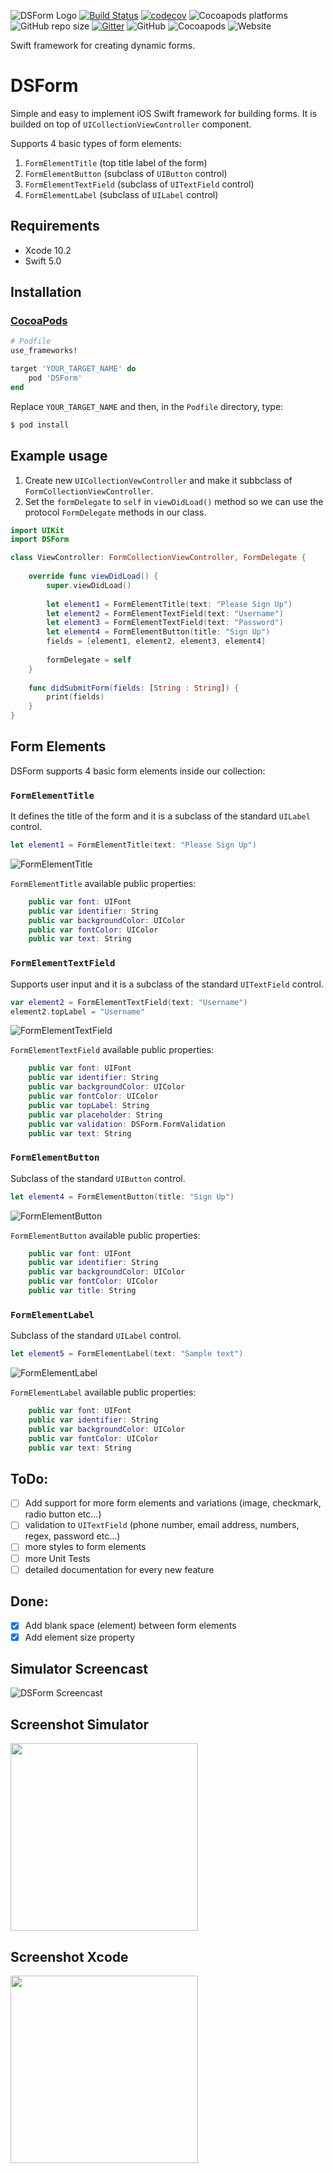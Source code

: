 ![DSForm Logo](https://github.com/dimebt/DSForm/blob/master/DSForm.jpg)
[![Build Status](https://travis-ci.org/dimebt/DSForm.svg?branch=master)](https://travis-ci.org/dimebt/DSForm)
[![codecov](https://codecov.io/gh/dimebt/DSForm/branch/master/graph/badge.svg)](https://codecov.io/gh/dimebt/DSForm)
![Cocoapods platforms](https://img.shields.io/cocoapods/p/DSForm.svg?color=green)
![GitHub repo size](https://img.shields.io/github/repo-size/dimebt/DSForm.svg)
[![Gitter](https://badges.gitter.im/DSFormSwift/community.svg)](https://gitter.im/DSFormSwift/community?utm_source=badge&utm_medium=badge&utm_campaign=pr-badge)
![GitHub](https://img.shields.io/github/license/dimebt/DSForm.svg)
![Cocoapods](https://img.shields.io/cocoapods/v/DSForm.svg)
![Website](https://img.shields.io/website/http/stefanovski.co.svg?color=blueviolet)

Swift framework for creating dynamic forms.

# DSForm

Simple and easy to implement iOS Swift framework for building forms. It is builded on top of `UICollectionViewController` component. 

Supports 4 basic types of form elements:

1. `FormElementTitle` (top title label of the form)
2. `FormElementButton` (subclass of `UIButton` control)
3. `FormElementTextField` (subclass of `UITextField` control)
4. `FormElementLabel` (subclass of `UILabel` control)


## Requirements
* Xcode 10.2
* Swift 5.0

## Installation
### [CocoaPods](https://guides.cocoapods.org/using/using-cocoapods.html)

```ruby
# Podfile
use_frameworks!

target 'YOUR_TARGET_NAME' do
    pod 'DSForm'
end
```

Replace `YOUR_TARGET_NAME` and then, in the `Podfile` directory, type:

```bash
$ pod install
```

## Example usage

1. Create new `UICollectionVewController` and make it subbclass of `FormCollectionViewController`.
2. Set the `formDelegate` to `self` in `viewDidLoad()` method  so we can use the protocol `FormDelegate` methods in our class.

```swift
import UIKit
import DSForm

class ViewController: FormCollectionViewController, FormDelegate {
    
    override func viewDidLoad() {
        super.viewDidLoad()        
        
        let element1 = FormElementTitle(text: "Please Sign Up")
        let element2 = FormElementTextField(text: "Username")
        let element3 = FormElementTextField(text: "Password")
        let element4 = FormElementButton(title: "Sign Up")
        fields = [element1, element2, element3, element4]
        
        formDelegate = self
    }
    
    func didSubmitForm(fields: [String : String]) {
        print(fields)
    }
}
```

## Form Elements

DSForm supports 4 basic form elements inside our collection: 

### `FormElementTitle`
It defines the title of the form and it is a subclass of the standard `UILabel` control.
```swift
let element1 = FormElementTitle(text: "Please Sign Up")
```
![FormElementTitle](https://github.com/dimebt/DSForm/blob/master/images/FormElementTitle.png?raw=true)

`FormElementTitle` available public properties:
```swift
    public var font: UIFont
    public var identifier: String
    public var backgroundColor: UIColor
    public var fontColor: UIColor
    public var text: String
```

### `FormElementTextField`
Supports user input and it is a subclass of the standard `UITextField` control.
```swift
var element2 = FormElementTextField(text: "Username")
element2.topLabel = "Username"
```
![FormElementTextField](https://github.com/dimebt/DSForm/blob/master/images/FormElementTextField.png?raw=true)

`FormElementTextField` available public properties:
```swift
    public var font: UIFont
    public var identifier: String
    public var backgroundColor: UIColor
    public var fontColor: UIColor
    public var topLabel: String
    public var placeholder: String
    public var validation: DSForm.FormValidation
    public var text: String
```

### `FormElementButton`
Subclass of the standard `UIButton` control.
```swift
let element4 = FormElementButton(title: "Sign Up")
```
![FormElementButton](https://github.com/dimebt/DSForm/blob/master/images/FormElementButton.png?raw=true)

`FormElementButton` available public properties:
```swift
    public var font: UIFont
    public var identifier: String
    public var backgroundColor: UIColor
    public var fontColor: UIColor
    public var title: String
```

### `FormElementLabel`
Subclass of the standard `UILabel` control.
```swift
let element5 = FormElementLabel(text: "Sample text")
```
![FormElementLabel](https://github.com/dimebt/DSForm/blob/master/images/FormElementLabel.png?raw=true)

`FormElementLabel` available public properties:
```swift
    public var font: UIFont
    public var identifier: String
    public var backgroundColor: UIColor
    public var fontColor: UIColor
    public var text: String
```


## ToDo:
- [ ] Add support for more form elements and variations (image, checkmark, radio button etc...)
- [ ] validation to `UITextField` (phone number, email address, numbers, regex, password etc...)
- [ ] more styles to form elements
- [ ] more Unit Tests
- [ ] detailed documentation for every new feature

## Done:
- [x] Add blank space (element) between form elements
- [x] Add element size property

## Simulator Screencast
![DSForm Screencast](https://github.com/dimebt/DSForm/blob/master/images/demo.gif?raw=true)

## Screenshot Simulator
<img src="https://github.com/dimebt/DSForm/blob/master/images/screenshot_simulator.png" width="300">

## Screenshot Xcode
<img src="https://github.com/dimebt/DSForm/blob/master/images/screenshoot_xcode.png" width="300">
